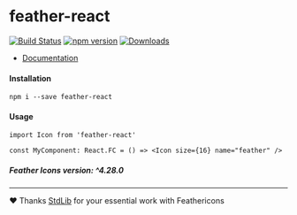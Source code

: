 # feather-react

[![Build Status](https://cloud.drone.io/api/badges/isalikov/feather-react/status.svg)](https://cloud.drone.io/isalikov/feather-react)
[![npm version](https://badge.fury.io/js/feather-react.svg)](https://badge.fury.io/js/feather-react)
[![Downloads](http://img.shields.io/npm/dm/feather-react.svg?style=flat)](https://npmjs.org/package/feather-react)

-   [Documentation](https://isalikov.github.io/feather-react)

#### Installation

```shell
npm i --save feather-react
```

#### Usage

```tsx
import Icon from 'feather-react'

const MyComponent: React.FC = () => <Icon size={16} name="feather" />
```

##### Feather Icons version: ^4.28.0

---

:heart: Thanks [StdLib](https://stdlib.com) for your essential work with Feathericons
